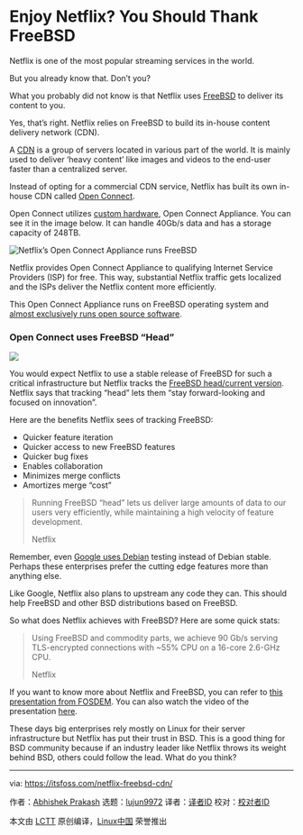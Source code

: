 [#]: collector: (lujun9972)
[#]: translator: ( )
[#]: reviewer: ( )
[#]: publisher: ( )
[#]: url: ( )
[#]: subject: (Enjoy Netflix? You Should Thank FreeBSD)
[#]: via: (https://itsfoss.com/netflix-freebsd-cdn/)
[#]: author: (Abhishek Prakash https://itsfoss.com/author/abhishek/)

Enjoy Netflix? You Should Thank FreeBSD
======

Netflix is one of the most popular streaming services in the world.

But you already know that. Don’t you?

What you probably did not know is that Netflix uses [FreeBSD][1] to deliver its content to you.

Yes, that’s right. Netflix relies on FreeBSD to build its in-house content delivery network (CDN).

A [CDN][2] is a group of servers located in various part of the world. It is mainly used to deliver ‘heavy content’ like images and videos to the end-user faster than a centralized server.

Instead of opting for a commercial CDN service, Netflix has built its own in-house CDN called [Open Connect][3].

Open Connect utilizes [custom hardware][4], Open Connect Appliance. You can see it in the image below. It can handle 40Gb/s data and has a storage capacity of 248TB.

![Netflix’s Open Connect Appliance runs FreeBSD][5]

Netflix provides Open Connect Appliance to qualifying Internet Service Providers (ISP) for free. This way, substantial Netflix traffic gets localized and the ISPs deliver the Netflix content more efficiently.

This Open Connect Appliance runs on FreeBSD operating system and [almost exclusively runs open source software][6].

### Open Connect uses FreeBSD “Head”

![][7]

You would expect Netflix to use a stable release of FreeBSD for such a critical infrastructure but Netflix tracks the [FreeBSD head/current version][8]. Netflix says that tracking “head” lets them “stay forward-looking and focused on innovation”.

Here are the benefits Netflix sees of tracking FreeBSD:

  * Quicker feature iteration
  * Quicker access to new FreeBSD features
  * Quicker bug fixes
  * Enables collaboration
  * Minimizes merge conflicts
  * Amortizes merge “cost”



> Running FreeBSD “head” lets us deliver large amounts of data to our users very efficiently, while maintaining a high velocity of feature development.
>
> Netflix

Remember, even [Google uses Debian][9] testing instead of Debian stable. Perhaps these enterprises prefer the cutting edge features more than anything else.

Like Google, Netflix also plans to upstream any code they can. This should help FreeBSD and other BSD distributions based on FreeBSD.

So what does Netflix achieves with FreeBSD? Here are some quick stats:

> Using FreeBSD and commodity parts, we achieve 90 Gb/s serving TLS-encrypted connections with ~55% CPU on a 16-core 2.6-GHz CPU.
>
> Netflix

If you want to know more about Netflix and FreeBSD, you can refer to [this presentation from FOSDEM][10]. You can also watch the video of the presentation [here][11].

These days big enterprises rely mostly on Linux for their server infrastructure but Netflix has put their trust in BSD. This is a good thing for BSD community because if an industry leader like Netflix throws its weight behind BSD, others could follow the lead. What do you think?

--------------------------------------------------------------------------------

via: https://itsfoss.com/netflix-freebsd-cdn/

作者：[Abhishek Prakash][a]
选题：[lujun9972][b]
译者：[译者ID](https://github.com/译者ID)
校对：[校对者ID](https://github.com/校对者ID)

本文由 [LCTT](https://github.com/LCTT/TranslateProject) 原创编译，[Linux中国](https://linux.cn/) 荣誉推出

[a]: https://itsfoss.com/author/abhishek/
[b]: https://github.com/lujun9972
[1]: https://www.freebsd.org/
[2]: https://www.cloudflare.com/learning/cdn/what-is-a-cdn/
[3]: https://openconnect.netflix.com/en/
[4]: https://openconnect.netflix.com/en/hardware/
[5]: https://i2.wp.com/itsfoss.com/wp-content/uploads/2019/02/netflix-open-connect-appliance.jpeg?fit=800%2C533&ssl=1
[6]: https://openconnect.netflix.com/en/software/
[7]: https://i0.wp.com/itsfoss.com/wp-content/uploads/2019/02/netflix-freebsd.png?resize=800%2C450&ssl=1
[8]: https://www.bsdnow.tv/tutorials/stable-current
[9]: https://itsfoss.com/goobuntu-glinux-google/
[10]: https://fosdem.org/2019/schedule/event/netflix_freebsd/attachments/slides/3103/export/events/attachments/netflix_freebsd/slides/3103/FOSDEM_2019_Netflix_and_FreeBSD.pdf
[11]: http://mirror.onet.pl/pub/mirrors/video.fosdem.org/2019/Janson/netflix_freebsd.webm
